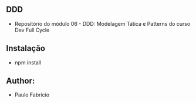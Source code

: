 ## DDD
- Repositório do módulo 06 - DDD: Modelagem Tática e Patterns do curso Dev Full Cycle

## Instalação
- npm install

## Author:
- Paulo Fabrício